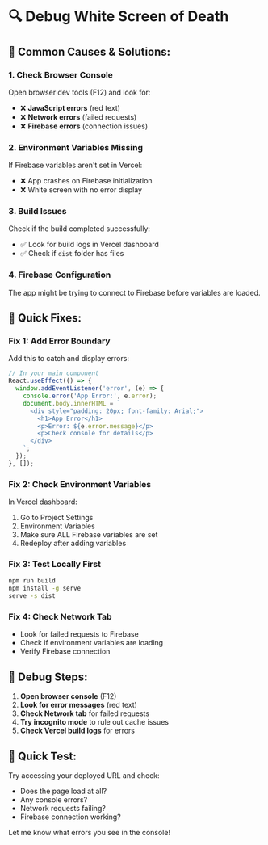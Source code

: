 # 🔍 Debug White Screen of Death

## 🚨 **Common Causes & Solutions:**

### **1. Check Browser Console**

Open browser dev tools (F12) and look for:

- ❌ **JavaScript errors** (red text)
- ❌ **Network errors** (failed requests)
- ❌ **Firebase errors** (connection issues)

### **2. Environment Variables Missing**

If Firebase variables aren't set in Vercel:

- ❌ App crashes on Firebase initialization
- ❌ White screen with no error display

### **3. Build Issues**

Check if the build completed successfully:

- ✅ Look for build logs in Vercel dashboard
- ✅ Check if `dist` folder has files

### **4. Firebase Configuration**

The app might be trying to connect to Firebase before variables are loaded.

## 🔧 **Quick Fixes:**

### **Fix 1: Add Error Boundary**

Add this to catch and display errors:

```javascript
// In your main component
React.useEffect(() => {
  window.addEventListener('error', (e) => {
    console.error('App Error:', e.error);
    document.body.innerHTML = `
      <div style="padding: 20px; font-family: Arial;">
        <h1>App Error</h1>
        <p>Error: ${e.error.message}</p>
        <p>Check console for details</p>
      </div>
    `;
  });
}, []);
```

### **Fix 2: Check Environment Variables**

In Vercel dashboard:

1. Go to Project Settings
2. Environment Variables
3. Make sure ALL Firebase variables are set
4. Redeploy after adding variables

### **Fix 3: Test Locally First**

```bash
npm run build
npm install -g serve
serve -s dist
```

### **Fix 4: Check Network Tab**

- Look for failed requests to Firebase
- Check if environment variables are loading
- Verify Firebase connection

## 🧪 **Debug Steps:**

1. **Open browser console** (F12)
2. **Look for error messages** (red text)
3. **Check Network tab** for failed requests
4. **Try incognito mode** to rule out cache issues
5. **Check Vercel build logs** for errors

## 🚀 **Quick Test:**

Try accessing your deployed URL and check:

- Does the page load at all?
- Any console errors?
- Network requests failing?
- Firebase connection working?

Let me know what errors you see in the console!
